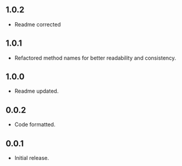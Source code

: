 ## 1.0.2

* Readme corrected

## 1.0.1

* Refactored method names for better readability and consistency.

## 1.0.0

* Readme updated.

## 0.0.2

* Code formatted.

## 0.0.1

* Initial release.
